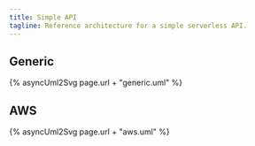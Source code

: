 ```yaml
---
title: Simple API
tagline: Reference architecture for a simple serverless API.
---
```


## Generic

{% asyncUml2Svg page.url + "generic.uml" %}

## AWS

{% asyncUml2Svg page.url + "aws.uml" %}
